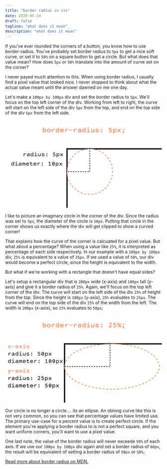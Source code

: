 ```yaml
---
title: "border radius in css"
date: 2020-05-14
draft: false
tagline: "what does it mean"
description: "what does it mean"
---
```


If you've ever rounded the corners of a button, you know how to use border-radius. You've probably set border radius to
`5px` to get a nice soft curve, or set it to `50%` on a square button to get a circle. But what does that value mean? How does `5px`
or `50%` translate into the amount of curve set on the corner?

I never payed much attention to this. When using border radius, I usually find a pixel value that looked nice. I never
stopped to think about what the actual value meant until the answer dawned on me one day.

Let's make a `100px by 100px` div and set the border radius to `5px`. We'll focus on the top left corner of the div.
Working from left to right, the curve will start on the left side of the div `5px` from the top, and end on
the top side of the div `5px` from the left side.

![Diagram of border radius with a value of 5 pixels](./border-radius-5px.png)

I like to picture an imaginary circle in the corner of the div. Since the radius was set to `5px`, the
diameter of the circle is `10px`. Putting that circle in the corner shows us exactly where the div will get clipped to
show a curved corner!

That explains how the curve of the corner is calcuated for a pixel value. But what about a percentage? When using a value like `25%`,
it is interpreted as percentage of each side respectively. In our example with a `100px by 100px` div, `25%` is equivalent
to a value of `25px`. If we used a value of `50%`, our div would become a perfect circle, since the height is equivalent to the width.

But what if we're working with a rectangle that doesn't have equal sides?

Let's setup a rectangular div that is `200px` wide (x-axis) and `100px` tall (y-axis) and give it a border radius of `25%`.
Again, we'll focus on the top left corner of the div. The curve will start on the left side of the div `25%` of height from the top.
Since the height is `100px` (y-axis), `25%` evaluates to `25px`. The curve will end on the top side of the div `25%` of the width from the left.
The width is `200px` (x-axis), so `25%` evaluates to `50px`;

![Diagram of border radius with a value of 25 percent](./border-radius-25-percent.png)

Our circle is no longer a circle.... its an ellipse. An oblong curve like this is not very common, so you can see that
percentage values have limited use. The primary use-case for a percent value is to create perfect circle. If the element you're
applying a border radius to is not a perfect square, and you want uniform corners, you'll want to use a pixel value.

One last note, the value of the border radius will never exceede `50%` of each axis. If we use our `100px by 100px` div again and set 
a border radius of `60px`, the result will be equivalent of setting a border radius of `50px` or `50%`;

[Read more about border radius on MDN.](https://developer.mozilla.org/en-US/docs/Web/CSS/border-radius)
